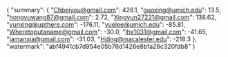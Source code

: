 {
    "summary": {
        "Chbeiyou@gmail.com": 428.1, 
        "guoxing@umich.edu": 13.5, 
        "hongyuwang87@gmail.com": 2.72, 
        "Xingyun27221@gmail.com": 138.62, 
        "yunxing@upthere.com": -176.11, 
        "yuelee@umich.edu": -85.81, 
        "Wheretoputaname@gmail.com": -30.0, 
        "lhx1031@gmail.com": -41.65, 
        "iamanxia@gmail.com": -31.03, 
        "Hding@macalester.edu": -218.3
    }, 
    "watermark": "abf4941cb7d954e05b76d1426e8bfa26c320fdb8"
}